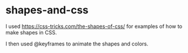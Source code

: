 # shapes-and-css

I used https://css-tricks.com/the-shapes-of-css/ for examples of how to make shapes in CSS.

I then used @keyframes to animate the shapes and colors.